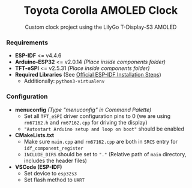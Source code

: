 <h1 align=center>Toyota Corolla AMOLED Clock</h1>
<p align=center>Custom clock project using the LilyGo T-Display-S3 AMOLED</p>

### Requirements
- **ESP-IDF** <= v4.4.6
- **Arduino-ESP32** <= v2.0.14 *(Place inside components folder)*
- **TFT-eSPI** <= v2.5.31 *(Place inside components folder)*
- **Required Libraries** (See [Official ESP-IDF Installation Steps](https://docs.espressif.com/projects/esp-idf/en/latest/esp32/get-started/linux-macos-setup.html))
    - Additionally: `python3-virtualenv`

### Configuration
- **menuconfig** *(Type "menuconfig" in Command Palette)*
    - Set all `TFT_eSPI` driver configuration pins to 0 (we are using `rm67162.h` and `rm67162.cpp` for driving the display)
    - `"Autostart Arduino setup and loop on boot"` should be enabled
- **CMakeLists.txt**
    - Make sure `main.cpp` and `rm67162.cpp` are both in `SRCS` entry for `idf_component_register`
    - `INCLUDE_DIRS` should be set to `"."` (Relative path of `main` directory, includes the header files)
- **VSCode (ESP-IDF)**
    - Set device to `esp32s3`
    - Set flash method to `UART`
